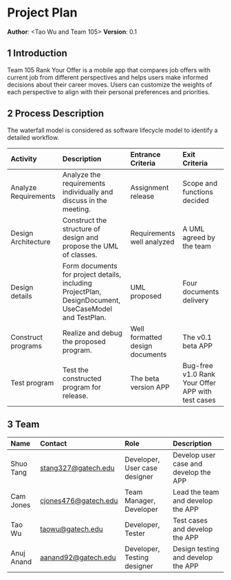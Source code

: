 # Project Plan

**Author**: \<Tao Wu and Team 105\>
**Version**: 0.1

## 1 Introduction

Team 105 Rank Your Offer is a mobile app that compares job offers with current job from different perspectives and helps users make informed decisions about their career moves. Users can customize the weights of each perspective to align with their personal preferences and priorities.

## 2 Process Description
The waterfall model is considered as software lifecycle model to identify a detailed workflow.

| Activity | Description | Entrance Criteria | Exit Criteria
| :------------- | :------------- | :------------- | :------------- | 
|Analyze Requirements|Analyze the requirements individually and discuss in the meeting.|Assignment release |Scope and functions decided||
|Design Architecture|Construct the structure of design and propose the UML of classes.|Requirements well analyzed |A UML agreed by the team||
|Design details|Form documents for project details, including ProjectPlan, DesignDocument, UseCaseModel and TestPlan.|UML proposed|Four documents delivery||
|Construct programs|Realize and debug the proposed program.|Well formatted design documents |The v0.1 beta APP||
|Test program|Test the constructed program for release.|The beta version APP |Bug-free v1.0 Rank Your Offer APP with test cases||


## 3 Team

| Name | Contact | Role | Description
| :------------- | :------------- | :------------- | :------------- | 
|  Shuo Tang  | stang327@gatech.edu | Developer, User case designer      | Develop user case and develop the APP||
|  Cam Jones  | cjones476@gatech.edu| Team Manager, Developer      | Lead the team and develop the APP    ||
|  Tao Wu     | taowu@gatech.edu    | Developer, Tester    |  Test cases and develop the APP    ||
|  Anuj Anand | aanand92@gatech.edu | Developer, Testing designer | Design testing and develop the APP    ||

